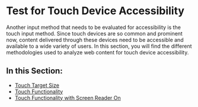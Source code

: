 # Test for Touch Device Accessibility

Another input method that needs to be evaluated for accessibility is the touch input method. Since touch devices are so common and prominent now, content delivered through these devices need to be accessible and available to a wide variety of users. In this section, you will find the different methodologies used to analyze web content for touch device accessibility.

## In this Section:

- [Touch Target Size](touch-target-size.md)
- [Touch Functionality](touch-functionality.md)
- [Touch Functionality with Screen Reader On](touch-functionality-with-screenreader.md)

